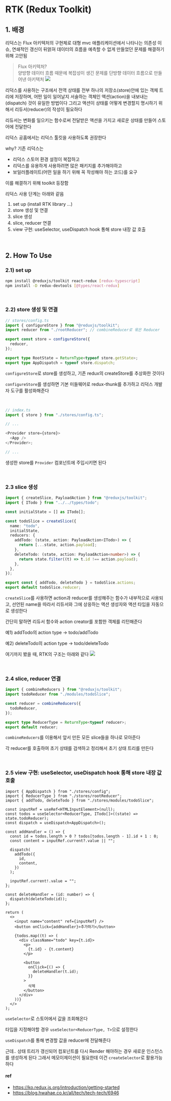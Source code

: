 # RTK (Redux Toolkit)

## 1. 배경

리덕스는 Flux 아키텍처의 구현체로 대형 mvc 애플리케이션에서 나타나는 의존성 이슈, 연쇄적인 갱신이 뒤얽혀 데이터의 흐름을 예측할 수 없게 만들었던 문제를 해결하기 위해 고안됨

> Flux 아키텍처?  
> 양방향 데이터 흐름 때문에 복잡성이 생긴 문제를 단방향 데이터 흐름으로 만들어낸 아키텍처
> <img src="flux.png">

리덕스를 사용하는 구조에서 전역 상태를 전부 하나의 저장소(store)안에 있는 객체 트리에 저장하며,
어떤 일이 일어날지 서술하는 객체인 액션(action)을 내보내는 (dispatch) 것이 유일한 방법이다
그리고 액션이 상태를 어떻게 변경할지 명시하기 위해서 리듀서(reducer)의 작성이 필요하다

리듀서는 변화를 일으키는 함수로써 전달받은 액션을 가지고 새로운 상태를 만들어 스토어에 전달한다

리덕스 공홈에서는 리덕스 툴킷을 사용하도록 권장한다

why? 기존 리덕스는

- 리덕스 스토어 환경 설정이 복잡하고
- 리덕스를 유용하게 사용하려면 많은 패키지를 추가해야하고
- 보일러플레이트(어떤 일을 하기 위해 꼭 작성해야 하는 코드)를 요구

이를 해결하기 위해 toolkit 등장함

리덕스 사용 단계는 아래와 같음

1. set up (install RTK library ...)
2. store 생성 및 연결
3. slice 생성
4. slice, reducer 연결
5. view 구현: useSelector, useDispatch hook 통해 store 내장 값 호출

<br>

## 2. How To Use

### 2.1) set up

```bash
npm install @reduxjs/toolkit react-redux [redux-typescript]
npm install -D redux-devtools [@types/react-redux]
```

<br>

### 2.2) store 생성 및 연결

```typescript
// stores/config.ts
import { configureStore } from "@reduxjs/toolkit";
import reducer from "./rootReducer"; // combineReducer로 묶은 Reducer

export const store = configureStore({
  reducer,
});

export type RootState = ReturnType<typeof store.getState>;
export type AppDispatch = typeof store.dispatch;
```

`configureStore`로 store를 생성하고, 기존 redux의 createStore를 추상화한 것이다

`configureStore`를 생성하면 기본 미들웨어로 redux-thunk를 추가하고 리덕스 개발자 도구를 활성화해준다

<br>

```typescript
// index.ts
import { store } from "./stores/config.ts";

// ...

<Provider store={store}>
  <App />
</Provider>;

// ...
```

생성한 store를 `Provider` 컴포넌트에 주입시키면 된다

<br>

### 2.3 slice 생성

```typescript
import { createSlice, PayloadAction } from "@reduxjs/toolkit";
import { ITodo } from "../../types/todo";

const initialState = [] as ITodo[];

const todoSlice = createSlice({
  name: "todo",
  initialState,
  reducers: {
    addTodo: (state, action: PayloadAction<ITodo>) => {
      return [...state, action.payload];
    },
    deleteTodo: (state, action: PayloadAction<number>) => {
      return state.filter((t) => t.id !== action.payload);
    },
  },
});

export const { addTodo, deleteTodo } = todoSlice.actions;
export default todoSlice.reducer;
```

`createSlice`를 사용하면 action과 reducer를 생성해주는 함수가 내부적으로 사용되고,
선언된 name을 따라서 리듀서와 그에 상응하는 액션 생성자와 액션 타입을 자동으로 생성한다

간단히 말하면 리듀서 함수와 action creator를 포함한 객체를 리턴해준다

예1) addTodo의 action type -> todo/addTodo

예2) deleteTodo의 action type -> todo/deleteTodo

여기까지 봤을 때, RTK의 구조는 아래와 같다
<img src="rtk.png">

<br>

### 2.4 slice, reducer 연결

```typescript
import { combineReducers } from "@reduxjs/toolkit";
import todoReducer from "./modules/todoSlice";

const reducer = combineReducers({
  todoReducer,
});

export type ReducerType = ReturnType<typeof reducer>;
export default reducer;
```

`combineReducers`를 이용해서 앞서 만든 모든 slice들을 하나로 모아준다

각 reducer를 호출하여 초기 상태를 검색하고 정리해서 초기 상태 트리를 만든다

<br>

### 2.5 view 구현: useSelector, useDispatch hook 통해 store 내장 값 호출

```tsx
import { AppDispatch } from "./stores/config";
import { ReducerType } from "./stores/rootReducer";
import { addTodo, deleteTodo } from "./stores/modules/todoSlice";

const inputRef = useRef<HTMLInputElement>(null);
const todos = useSelector<ReducerType, ITodo[]>((state) => state.todoReducer);
const dispatch = useDispatch<AppDispatch>();

const addHandler = () => {
  const id = todos.length > 0 ? todos[todos.length - 1].id + 1 : 0;
  const content = inputRef.current?.value || "";

  dispatch(
    addTodo({
      id,
      content,
    })
  );

  inputRef.current!.value = "";
};

const deleteHandler = (id: number) => {
  dispatch(deleteTodo(id));
};

return (
  <>
    <input name="content" ref={inputRef} />
    <button onClick={addHandler}>추가하기</button>

    {todos.map((t) => (
      <div className="todo" key={t.id}>
        <p>
          {t.id} - {t.content}
        </p>

        <button
          onClick={() => {
            deleteHandler(t.id);
          }}
        >
          삭제
        </button>
      </div>
    ))}
  </>
);
```

`useSelector`로 스토어에서 값을 조회해온다

타입을 지정해야할 경우 `useSelector<ReducerType, T>`으로 설정한다

`useDispatch`를 통해 변경할 값을 reducer에 전달해준다

근데.. 상태 트리가 갱신되어 컴포넌트를 다시 Render 해야하는 경우 새로운 인스턴스를 생성하게 된다 그래서 메모이제이션이 필요한데 이건 `createSelector`로 활용가능하다

#### ref

- https://ko.redux.js.org/introduction/getting-started
- https://blog.hwahae.co.kr/all/tech/tech-tech/6946
